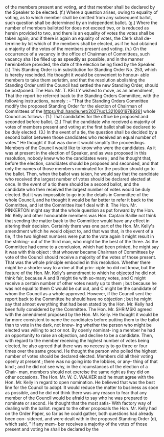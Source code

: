 of the members present and voting, and that member shall be declared by the Speaker to be elected. (f.) Where a question arises, owing to equality of voting, as to which member shall be omitted from any subsequent ballot, such question shall be determined by an independent ballot. (g.) Where the number of members balloted for does not exceed two, or is reduced as herein provided to two, and there is an equality of votes the votes shall be taken again; and if there is again an equality of votes, the Clerk shall de- termine by lot which of the members shall be elected, as if he had obtained a majority of the votes of the members present and voting. (h.) On the occurrence of a vacancy in the office of Chairman of Committees, such vacancy sha l be filled up as speedily as possible, and in the manner hereinbefore provided, the date of the election being fixed by the Speaker. (i.) This Standing Order is in substitution for Standing Order No. 253, which is hereby rescinded. He thought it would be convenient to honour- able members to take them seriatim, and that the resolution abolishing the Standing Order until the Council had settled the new Standing Order, should be postponed. The Hon. Mr. T. KELLY wished to move, as an amendment, That the report be referred back to the Standing Orders Committee, with the following instructions, namely : - "That the Standing Orders Committee modify the proposed Standing Order for the election of Chairman of Committees of the https://hdl.handle.net/2027/uc1.32106019788261 whole Council as follows : (1.) That candidates for the office be proposed and seconded before ballot. (2.) That the candidate who received a majority of votes of members present and voting at the first ballot shall be declared to be duly elected. (3.) In the event of a tie, the question shall be decided by a second ballot between those candidates who received an equal number of votes." He thought if that was done it would simplify the proceedings. Members of the Council would like to know who were the candidates. As it was at present in the election of Speaker, and as was proposed in this resolution, nobody knew who the candidates were ; and he thought that, before the election, candidates should be proposed and seconded, and that only the names of those members nominated for the position should go to the ballot. Then, when the ballot was taken, he would say that the candidate who received the largest number of votes should be declared elected at once. In the event of a tio there should be a second ballot, and the candidate who then received the largest number of votes would be duly elected. But it was impossible to go into the details in Committee of the whole Council, and he thought it would be far better to refer it back to the Committee, and let the Committee itself deal with it. The Hon. Mr. PINKERTON might say that the whole question as put forward by the Hon. Mr. Kelly and other honourable members was Hon. Captain Baillie not think that sending the matter back to the Committee would have any effect in altering their decision. Certainly there was one part of the Hon. Mr. Kelly's amendment which he would object to, and that was that, in the event of a tie, if the two highest numbers were put to the vote again it might result in the striking- out of the third man, who might be the best of the three. As the Committee had come to a conclusion, which had been printed, he might say it was with this object : that whoever became Chairman of Committees by vote of the Council should receive a majority of the votes of those present. That was the whole principle embodied in this resolution. Whether there might be a shorter way to arrive at that prin- ciple ho did not know, but the feature of the Hon. Mr. Kelly's amendment to which he objected he did not think fair, because A and B might tie with so-many votes, and C might receive a certain number of other votes nearly up to them ; but because he was not equal to them C would be cut out, and C might be the candidate of whom the Council as a whole approved. However, if the Council sent the report back to the Committee he should have no objection ; but he might say that almost everything that had been stated by the Hon. Mr. Kelly had been fully considered by the Committee. The Hon. Mr. SHRIMSKI agreed with the amendment proposed by the Hon. Mr. Kelly. He thought it would be far more consistent to name the candidates before putting them to the ballot than to vote in the dark, not know- ing whether the person who might be elected was willing to act or not. By openly nominat- ing a member he had an opportunity to raise an objection, and decline to be a candidate. Then, with regard to the member receiving the highest number of votes being elected, he also agreed that there was no necessity to go three or four times over the same ground. He thought the person who polled the highest number of votes should be declared elected. Members did all their voting openly at present ; there was no going into the lobbies, or any- thing of that kind ; and he did not see why, in the circumstances of the election of a Chair- man, members should not exercise the same right as they did on other occasions. The Hon. Mr. W. C. WALKER said he must agree with the Hon. Mr. Kelly in regard to open nomination. He believed that was the best line for the Council to adopt. It would reduce the matter to business as soon as possible, and he did not think there was any reason to fear that any member of the Council would be afraid to say who he was prepared to nominate or second. He thought that the most satis- With factory way of dealing with the ballot. regard to the other proposals the Hon. Mr. Kelly had on the Order Paper, so far as he could gather, both questions had already been con- sidered, and were dealt with in the proposed Standing Order (d), which said, " If any mem- ber receives a majority of the votes of those present and voting he shall be declared by the 